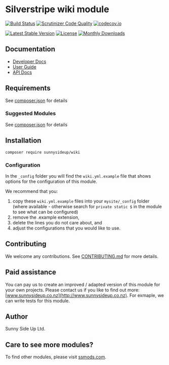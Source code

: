 # Silverstripe wiki module
[![Build Status](https://travis-ci.org/sunnysideup/silverstripe-wiki.svg?branch=master)](https://travis-ci.org/sunnysideup/silverstripe-wiki)
[![Scrutinizer Code Quality](https://scrutinizer-ci.com/g/sunnysideup/silverstripe-wiki/badges/quality-score.png?b=master)](https://scrutinizer-ci.com/g/sunnysideup/silverstripe-wiki/?branch=master)
[![codecov.io](https://codecov.io/github/sunnysideup/silverstripe-wiki/coverage.svg?branch=master)](https://codecov.io/github/sunnysideup/silverstripe-wiki?branch=master)

[![Latest Stable Version](https://poser.pugx.org/sunnysideup/wiki/version)](https://packagist.org/packages/sunnysideup/wiki)
[![License](https://poser.pugx.org/sunnysideup/wiki/license)](https://packagist.org/packages/sunnysideup/wiki)
[![Monthly Downloads](https://poser.pugx.org/sunnysideup/wiki/d/monthly)](https://packagist.org/packages/sunnysideup/wiki)


## Documentation



 * [Developer Docs](docs/en/INDEX.md)
 * [User Guide](docs/en/userguide.md)
 * [API Docs](http://docs.ssmods.com/sunnysideup/wiki/classes.xhtml)


## Requirements



See [composer.json](composer.json) for details


### Suggested Modules



See [composer.json](composer.json) for details


## Installation


```
composer require sunnysideup/wiki
```

### Configuration



In the `_config` folder you will find the `wiki.yml.example`
file that shows options for the configuration of this module.

We recommend that you:

  1. copy these `wiki.yml.example` files into your
`mysite/_config` folder (where available - otherwise search for `private static $` in the module to see what can be configured)
  2. remove the .example extension,
  3. delete the lines you do not care about, and
  4. adjust the configurations that you would like to use.


## Contributing



We welcome any contributions. See [CONTRIBUTING.md](CONTRIBUTING.md) for more details.

## Paid assistance



You can pay us to create an improved / adapted version of this module for your own projects.  Please contact us if you like to find out more: [www.sunnysideup.co.nz](http://www.sunnysideup.co.nz).  For exmaple, we can write tests for this module.  

## Author



Sunny Side Up Ltd.


## Care to see more modules?

To find other modules, please visit [ssmods.com](http://ssmods.com/).
